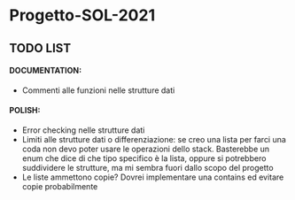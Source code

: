 # Progetto-SOL-2021

## TODO LIST

#### DOCUMENTATION:
- Commenti alle funzioni nelle strutture dati

#### POLISH:
- Error checking nelle strutture dati
- Limiti alle strutture dati o differenziazione: se creo una lista per farci una coda non devo   poter
  usare le operazioni dello stack. Basterebbe un enum che dice di che tipo specifico è la lista, oppure
  si potrebbero suddividere le strutture, ma mi sembra fuori dallo scopo del progetto
- Le liste ammettono copie? Dovrei implementare una contains ed evitare copie probabilmente